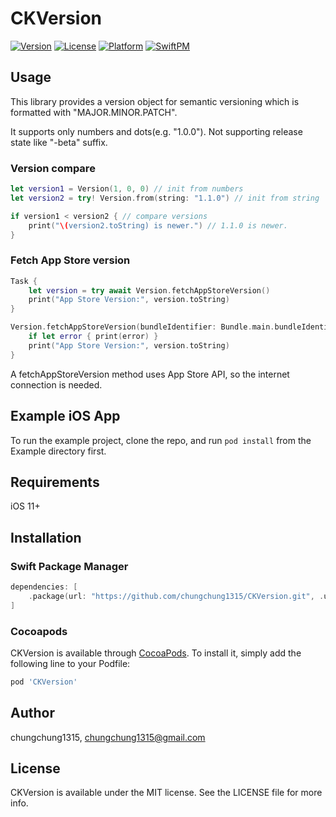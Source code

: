 # CKVersion
[![Version](https://img.shields.io/cocoapods/v/CKVersion.svg?style=flat)](https://cocoapods.org/pods/CKVersion)
[![License](https://img.shields.io/cocoapods/l/CKVersion.svg?style=flat)](https://cocoapods.org/pods/CKVersion)
[![Platform](https://img.shields.io/cocoapods/p/CKVersion.svg?style=flat)](https://cocoapods.org/pods/CKVersion)
[![SwiftPM](https://img.shields.io/badge/SPM-supported-DE5C43.svg?style=flat)](https://swift.org/package-manager/)

## Usage

This library provides a version object for semantic versioning which is formatted with "MAJOR.MINOR.PATCH".

It supports only numbers and dots(e.g. "1.0.0"). Not supporting release state like "-beta" suffix.

### Version compare

```swift
let version1 = Version(1, 0, 0) // init from numbers
let version2 = try! Version.from(string: "1.1.0") // init from string

if version1 < version2 { // compare versions
    print("\(version2.toString) is newer.") // 1.1.0 is newer.
}
```

### Fetch App Store version

```swift
Task {
    let version = try await Version.fetchAppStoreVersion()
    print("App Store Version:", version.toString)
}

Version.fetchAppStoreVersion(bundleIdentifier: Bundle.main.bundleIdentifier!) { version, error in
    if let error { print(error) }
    print("App Store Version:", version.toString)
}
```

A fetchAppStoreVersion method uses App Store API, so the internet connection is needed.

## Example iOS App

To run the example project, clone the repo, and run `pod install` from the Example directory first.

## Requirements

iOS 11+

## Installation

### Swift Package Manager

```swift
dependencies: [
    .package(url: "https://github.com/chungchung1315/CKVersion.git", .upToNextMajor(from: "0.2.0"))
]
```

### Cocoapods

CKVersion is available through [CocoaPods](https://cocoapods.org). To install it, simply add the following line to your Podfile:

```ruby
pod 'CKVersion'
```

## Author

chungchung1315, chungchung1315@gmail.com

## License

CKVersion is available under the MIT license. See the LICENSE file for more info.
